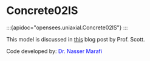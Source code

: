 # Concrete02IS


:::{apidoc="opensees.uniaxial.Concrete02IS"}
:::

This model is discussed in [this](https://portwooddigital.com/2021/11/06/concrete02-with-control-of-the-initial-stiffness/) blog post by Prof. Scott.

Code developed by: <span style="color:blue">Dr. Nasser Marafi</span>


